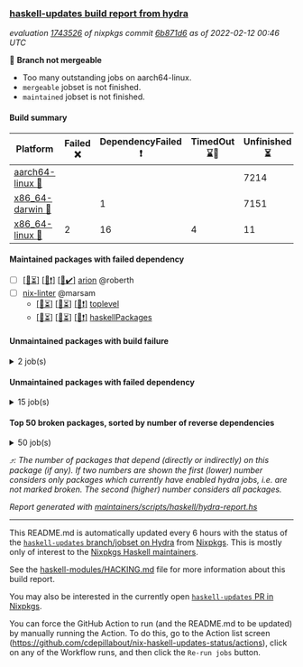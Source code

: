 ### [haskell-updates build report from hydra](https://hydra.nixos.org/jobset/nixpkgs/haskell-updates)
*evaluation [1743526](https://hydra.nixos.org/eval/1743526) of nixpkgs commit [6b871d6](https://github.com/NixOS/nixpkgs/commits/6b871d6cfc9bf69a0e82cd0ddc93f0da2565f65f) as of 2022-02-12 00:46 UTC*

:red_circle: **Branch not mergeable**
  * Too many outstanding jobs on aarch64-linux.
  * `mergeable` jobset is not finished.
  * `maintained` jobset is not finished.

#### Build summary

 | Platform | Failed :x: | DependencyFailed :heavy_exclamation_mark: | TimedOut :hourglass::no_entry_sign: | Unfinished :hourglass_flowing_sand: | Success :heavy_check_mark: | 
 | --- | --- | --- | --- | --- | --- | 
 | [aarch64-linux :iphone:](https://hydra.nixos.org/eval/1743526?filter=.aarch64-linux) |  |  |  | 7214 | 4 | 
 | [x86_64-darwin :apple:](https://hydra.nixos.org/eval/1743526?filter=.x86_64-darwin) |  | 1 |  | 7151 | 5 | 
 | [x86_64-linux :penguin:](https://hydra.nixos.org/eval/1743526?filter=.x86_64-linux) | 2 | 16 | 4 | 11 | 7224 | 
#### Maintained packages with failed dependency
- [ ] [[:iphone::hourglass_flowing_sand:]](https://hydra.nixos.org/build/167194715) [[:apple::heavy_exclamation_mark:]](https://hydra.nixos.org/build/167181604) [[:penguin::heavy_check_mark:]](https://hydra.nixos.org/build/167183188) [arion](https://hydra.nixos.org/eval/1743526?filter=arion) @roberth
- [ ] [nix-linter](https://hydra.nixos.org/eval/1743526?filter=nix-linter) @marsam
  - [[:iphone::hourglass_flowing_sand:]](https://hydra.nixos.org/build/167188433) [[:apple::hourglass_flowing_sand:]](https://hydra.nixos.org/build/167188588) [[:penguin::heavy_exclamation_mark:]](https://hydra.nixos.org/build/167181370) [toplevel](https://hydra.nixos.org/eval/1743526?filter=nix-linter)
  - [[:iphone::hourglass_flowing_sand:]](https://hydra.nixos.org/build/167181017) [[:apple::hourglass_flowing_sand:]](https://hydra.nixos.org/build/167182644) [[:penguin::heavy_exclamation_mark:]](https://hydra.nixos.org/build/167195220) [haskellPackages](https://hydra.nixos.org/eval/1743526?filter=haskellPackages.nix-linter)
#### Unmaintained packages with build failure
<details><summary>2 job(s) </summary>

- [ ] [[:iphone::hourglass_flowing_sand:]](https://hydra.nixos.org/build/167188389) [[:apple::hourglass_flowing_sand:]](https://hydra.nixos.org/build/167183109) [[:penguin::x:]](https://hydra.nixos.org/build/167183370) [haskellPackages.generics-eot](https://hydra.nixos.org/eval/1743526?filter=haskellPackages.generics-eot)  :arrow_heading_up: 1 | 5
- [ ] [[:iphone::hourglass_flowing_sand:]](https://hydra.nixos.org/build/167190251) [[:apple::hourglass_flowing_sand:]](https://hydra.nixos.org/build/167186167) [[:penguin::x:]](https://hydra.nixos.org/build/167186040) [haskellPackages.dijkstra-simple](https://hydra.nixos.org/eval/1743526?filter=haskellPackages.dijkstra-simple) 
</details>

#### Unmaintained packages with failed dependency
<details><summary>15 job(s) </summary>

- [ ] [[:iphone::hourglass_flowing_sand:]](https://hydra.nixos.org/build/167191514) [[:apple::hourglass_flowing_sand:]](https://hydra.nixos.org/build/167190450) [[:penguin::heavy_exclamation_mark:]](https://hydra.nixos.org/build/167197349) [haskellPackages.streamly-bytestring](https://hydra.nixos.org/eval/1743526?filter=haskellPackages.streamly-bytestring)  :arrow_heading_up: 6 | 8
- [ ] [[:iphone::hourglass_flowing_sand:]](https://hydra.nixos.org/build/167183418) [[:apple::hourglass_flowing_sand:]](https://hydra.nixos.org/build/167192746) [[:penguin::heavy_exclamation_mark:]](https://hydra.nixos.org/build/167189344) [haskellPackages.streamly-posix](https://hydra.nixos.org/eval/1743526?filter=haskellPackages.streamly-posix)  :arrow_heading_up: 4 | 4
- [ ] [[:iphone::hourglass_flowing_sand:]](https://hydra.nixos.org/build/167179717) [[:apple::hourglass_flowing_sand:]](https://hydra.nixos.org/build/167196360) [[:penguin::heavy_exclamation_mark:]](https://hydra.nixos.org/build/167180190) [haskellPackages.hpath-directory](https://hydra.nixos.org/eval/1743526?filter=haskellPackages.hpath-directory)  :arrow_heading_up: 3 | 3
- [ ] [[:iphone::hourglass_flowing_sand:]](https://hydra.nixos.org/build/167182667) [[:apple::hourglass_flowing_sand:]](https://hydra.nixos.org/build/167192645) [[:penguin::heavy_exclamation_mark:]](https://hydra.nixos.org/build/167180697) [haskellPackages.tar-bytestring](https://hydra.nixos.org/eval/1743526?filter=haskellPackages.tar-bytestring)  :arrow_heading_up: 1 | 1
- [ ] [[:iphone::hourglass_flowing_sand:]](https://hydra.nixos.org/build/167199461) [[:apple::hourglass_flowing_sand:]](https://hydra.nixos.org/build/167191713) [[:penguin::heavy_exclamation_mark:]](https://hydra.nixos.org/build/167192293) [haskellPackages.map-reduce-folds](https://hydra.nixos.org/eval/1743526?filter=haskellPackages.map-reduce-folds)  :arrow_heading_up: 0 | 1
- [ ] [[:iphone::hourglass_flowing_sand:]](https://hydra.nixos.org/build/167191870) [[:apple::hourglass_flowing_sand:]](https://hydra.nixos.org/build/167182885) [[:penguin::heavy_exclamation_mark:]](https://hydra.nixos.org/build/167193575) [haskellPackages.streamly-fsnotify](https://hydra.nixos.org/eval/1743526?filter=haskellPackages.streamly-fsnotify)  :arrow_heading_up: 0 | 1
- [ ] [[:iphone::hourglass_flowing_sand:]](https://hydra.nixos.org/build/167188207) [[:apple::hourglass_flowing_sand:]](https://hydra.nixos.org/build/167198005) [[:penguin::heavy_exclamation_mark:]](https://hydra.nixos.org/build/167182455) [haskellPackages.Frames-streamly](https://hydra.nixos.org/eval/1743526?filter=haskellPackages.Frames-streamly) 
- [ ] [[:iphone::hourglass_flowing_sand:]](https://hydra.nixos.org/build/167179930) [[:apple::hourglass_flowing_sand:]](https://hydra.nixos.org/build/167183718) [[:penguin::heavy_exclamation_mark:]](https://hydra.nixos.org/build/167183447) [haskellPackages.archive-tar-bytestring](https://hydra.nixos.org/eval/1743526?filter=haskellPackages.archive-tar-bytestring) 
- [ ] [[:iphone::hourglass_flowing_sand:]](https://hydra.nixos.org/build/167186944) [[:apple::hourglass_flowing_sand:]](https://hydra.nixos.org/build/167180266) [[:penguin::heavy_exclamation_mark:]](https://hydra.nixos.org/build/167184735) [haskellPackages.graphula](https://hydra.nixos.org/eval/1743526?filter=haskellPackages.graphula) 
- [ ] [[:iphone::hourglass_flowing_sand:]](https://hydra.nixos.org/build/167196835) [[:apple::hourglass_flowing_sand:]](https://hydra.nixos.org/build/167182851) [[:penguin::heavy_exclamation_mark:]](https://hydra.nixos.org/build/167193707) [haskellPackages.hpath-io](https://hydra.nixos.org/eval/1743526?filter=haskellPackages.hpath-io) 
- [ ] [[:iphone::hourglass_flowing_sand:]](https://hydra.nixos.org/build/167191190) [[:apple::hourglass_flowing_sand:]](https://hydra.nixos.org/build/167188378) [[:penguin::heavy_exclamation_mark:]](https://hydra.nixos.org/build/167198158) [haskellPackages.servant-streamly](https://hydra.nixos.org/eval/1743526?filter=haskellPackages.servant-streamly) 
- [ ] [[:iphone::hourglass_flowing_sand:]](https://hydra.nixos.org/build/167185080) [[:apple::hourglass_flowing_sand:]](https://hydra.nixos.org/build/167184361) [[:penguin::heavy_exclamation_mark:]](https://hydra.nixos.org/build/167194770) [haskellPackages.streamly-archive](https://hydra.nixos.org/eval/1743526?filter=haskellPackages.streamly-archive) 
- [ ] [[:iphone::hourglass_flowing_sand:]](https://hydra.nixos.org/build/167190474) [[:apple::hourglass_flowing_sand:]](https://hydra.nixos.org/build/167188910) [[:penguin::heavy_exclamation_mark:]](https://hydra.nixos.org/build/167201427) [haskellPackages.streamly-binary](https://hydra.nixos.org/eval/1743526?filter=haskellPackages.streamly-binary) 
- [ ] [[:iphone::hourglass_flowing_sand:]](https://hydra.nixos.org/build/167184875) [[:apple::hourglass_flowing_sand:]](https://hydra.nixos.org/build/167193872) [[:penguin::heavy_exclamation_mark:]](https://hydra.nixos.org/build/167198770) [haskellPackages.streamly-cassava](https://hydra.nixos.org/eval/1743526?filter=haskellPackages.streamly-cassava) 
- [ ] [[:iphone::hourglass_flowing_sand:]](https://hydra.nixos.org/build/167190153) [[:apple::hourglass_flowing_sand:]](https://hydra.nixos.org/build/167198677) [[:penguin::heavy_exclamation_mark:]](https://hydra.nixos.org/build/167182820) [haskellPackages.streamly-lmdb](https://hydra.nixos.org/eval/1743526?filter=haskellPackages.streamly-lmdb) 
</details>

#### Top 50 broken packages, sorted by number of reverse dependencies
<details><summary>50 job(s) </summary>

[haskell98](https://packdeps.haskellers.com/reverse/haskell98) :arrow_heading_up: 153  
[enumerator](https://packdeps.haskellers.com/reverse/enumerator) :arrow_heading_up: 56  
[derive](https://packdeps.haskellers.com/reverse/derive) :arrow_heading_up: 48  
[parseargs](https://packdeps.haskellers.com/reverse/parseargs) :arrow_heading_up: 42  
[MonadCatchIO-transformers](https://packdeps.haskellers.com/reverse/MonadCatchIO-transformers) :arrow_heading_up: 41  
[data-lens](https://packdeps.haskellers.com/reverse/data-lens) :arrow_heading_up: 33  
[distributed-process](https://packdeps.haskellers.com/reverse/distributed-process) :arrow_heading_up: 30  
[iteratee](https://packdeps.haskellers.com/reverse/iteratee) :arrow_heading_up: 29  
[jmacro](https://packdeps.haskellers.com/reverse/jmacro) :arrow_heading_up: 29  
[either-unwrap](https://packdeps.haskellers.com/reverse/either-unwrap) :arrow_heading_up: 25  
[HList](https://packdeps.haskellers.com/reverse/HList) :arrow_heading_up: 23  
[SciBaseTypes](https://packdeps.haskellers.com/reverse/SciBaseTypes) :arrow_heading_up: 22  
[haskelldb](https://packdeps.haskellers.com/reverse/haskelldb) :arrow_heading_up: 22  
[hsc3](https://packdeps.haskellers.com/reverse/hsc3) :arrow_heading_up: 22  
[wxdirect](https://packdeps.haskellers.com/reverse/wxdirect) :arrow_heading_up: 22  
[BiobaseTypes](https://packdeps.haskellers.com/reverse/BiobaseTypes) :arrow_heading_up: 21  
[wxc](https://packdeps.haskellers.com/reverse/wxc) :arrow_heading_up: 21  
[biocore](https://packdeps.haskellers.com/reverse/biocore) :arrow_heading_up: 20  
[secp256k1-haskell](https://packdeps.haskellers.com/reverse/secp256k1-haskell) :arrow_heading_up: 20  
[wxcore](https://packdeps.haskellers.com/reverse/wxcore) :arrow_heading_up: 20  
[attoparsec-enumerator](https://packdeps.haskellers.com/reverse/attoparsec-enumerator) :arrow_heading_up: 19  
[bytestring-show](https://packdeps.haskellers.com/reverse/bytestring-show) :arrow_heading_up: 19  
[wx](https://packdeps.haskellers.com/reverse/wx) :arrow_heading_up: 19  
[BiobaseENA](https://packdeps.haskellers.com/reverse/BiobaseENA) :arrow_heading_up: 18  
[asn1-data](https://packdeps.haskellers.com/reverse/asn1-data) :arrow_heading_up: 18  
[dbus-core](https://packdeps.haskellers.com/reverse/dbus-core) :arrow_heading_up: 18  
[gtksourceview2](https://packdeps.haskellers.com/reverse/gtksourceview2) :arrow_heading_up: 18  
[numhask](https://packdeps.haskellers.com/reverse/numhask) :arrow_heading_up: 18  
[BiobaseXNA](https://packdeps.haskellers.com/reverse/BiobaseXNA) :arrow_heading_up: 17  
[HGamer3D-Data](https://packdeps.haskellers.com/reverse/HGamer3D-Data) :arrow_heading_up: 17  
[certificate](https://packdeps.haskellers.com/reverse/certificate) :arrow_heading_up: 17  
[dbus-client](https://packdeps.haskellers.com/reverse/dbus-client) :arrow_heading_up: 17  
[gconf](https://packdeps.haskellers.com/reverse/gconf) :arrow_heading_up: 17  
[gtk-serialized-event](https://packdeps.haskellers.com/reverse/gtk-serialized-event) :arrow_heading_up: 17  
[uuid-orphans](https://packdeps.haskellers.com/reverse/uuid-orphans) :arrow_heading_up: 17  
[cuda](https://packdeps.haskellers.com/reverse/cuda) :arrow_heading_up: 16  
[happstack-jmacro](https://packdeps.haskellers.com/reverse/happstack-jmacro) :arrow_heading_up: 16  
[manatee-core](https://packdeps.haskellers.com/reverse/manatee-core) :arrow_heading_up: 16  
[monads-fd](https://packdeps.haskellers.com/reverse/monads-fd) :arrow_heading_up: 16  
[murmur3](https://packdeps.haskellers.com/reverse/murmur3) :arrow_heading_up: 16  
[tls-extra](https://packdeps.haskellers.com/reverse/tls-extra) :arrow_heading_up: 16  
[ADPfusion](https://packdeps.haskellers.com/reverse/ADPfusion) :arrow_heading_up: 15  
[MaybeT](https://packdeps.haskellers.com/reverse/MaybeT) :arrow_heading_up: 15  
[blaze-builder-enumerator](https://packdeps.haskellers.com/reverse/blaze-builder-enumerator) :arrow_heading_up: 15  
[clash-prelude](https://packdeps.haskellers.com/reverse/clash-prelude) :arrow_heading_up: 15  
[hetero-dict](https://packdeps.haskellers.com/reverse/hetero-dict) :arrow_heading_up: 15  
[hsx-jmacro](https://packdeps.haskellers.com/reverse/hsx-jmacro) :arrow_heading_up: 15  
[apiary](https://packdeps.haskellers.com/reverse/apiary) :arrow_heading_up: 14  
[classyplate](https://packdeps.haskellers.com/reverse/classyplate) :arrow_heading_up: 14  
[happstack-authenticate](https://packdeps.haskellers.com/reverse/happstack-authenticate) :arrow_heading_up: 14  
</details>


*:arrow_heading_up:: The number of packages that depend (directly or indirectly) on this package (if any). If two numbers are shown the first (lower) number considers only packages which currently have enabled hydra jobs, i.e. are not marked broken. The second (higher) number considers all packages.*

*Report generated with [maintainers/scripts/haskell/hydra-report.hs](https://github.com/NixOS/nixpkgs/blob/haskell-updates/maintainers/scripts/haskell/hydra-report.sh)*


----------------------------------------------------------------------

This README.md is automatically updated every 6 hours with the status of the
[`haskell-updates` branch/jobset on Hydra](https://hydra.nixos.org/jobset/nixpkgs/haskell-updates)
from [Nixpkgs](https://github.com/NixOS/nixpkgs).  This is mostly only of
interest to the [Nixpkgs Haskell maintainers](https://github.com/orgs/NixOS/teams/haskell).

See the
[haskell-modules/HACKING.md](https://github.com/NixOS/nixpkgs/blob/haskell-updates/pkgs/development/haskell-modules/HACKING.md)
file for more information about this build report.

You may also be interested in the currently open
[`haskell-updates` PR in Nixpkgs](https://github.com/nixos/nixpkgs/pulls?q=is%3Apr+is%3Aopen+head%3Ahaskell-updates).

You can force the GitHub Action to run (and the README.md to be updated) by
manually running the Action.  To do this, go to the Action list screen
(https://github.com/cdepillabout/nix-haskell-updates-status/actions),
click on any of the Workflow runs, and then click the `Re-run jobs` button.
